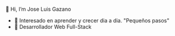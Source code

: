  👋 Hi, I’m Jose Luis Gazano
- 👀 Interesado en aprender y crecer  dia a dia. "Pequeños pasos"
- 🌱 Desarrollador Web Full-Stack



<!---
josegazano732/josegazano732 is a ✨ special ✨ repository because its `README.md` (this file) appears on your GitHub profile.
You can click the Preview link to take a look at your changes.
--->
